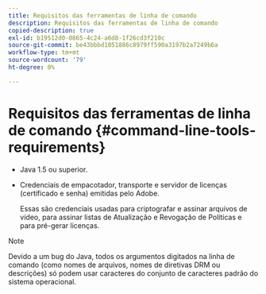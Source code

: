 ```yaml
---
title: Requisitos das ferramentas de linha de comando
description: Requisitos das ferramentas de linha de comando
copied-description: true
exl-id: b19512d0-0865-4c24-a6d8-1f26cd3f210c
source-git-commit: be43bbbd1051886c8979ff590a3197b2a7249b6a
workflow-type: tm+mt
source-wordcount: '79'
ht-degree: 0%

---
```


# Requisitos das ferramentas de linha de comando {#command-line-tools-requirements}

* Java 1.5 ou superior.
* Credenciais de empacotador, transporte e servidor de licenças (certificado e senha) emitidas pelo Adobe.

   Essas são credenciais usadas para criptografar e assinar arquivos de vídeo, para assinar listas de Atualização e Revogação de Políticas e para pré-gerar licenças.

>[!NOTE]
>
>Devido a um bug do Java, todos os argumentos digitados na linha de comando (como nomes de arquivos, nomes de diretivas DRM ou descrições) só podem usar caracteres do conjunto de caracteres padrão do sistema operacional.
